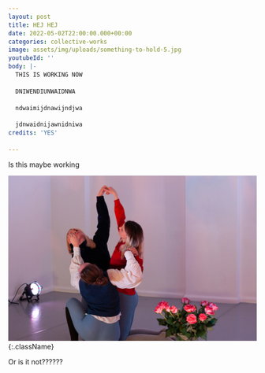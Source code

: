```yaml
---
layout: post
title: HEJ HEJ
date: 2022-05-02T22:00:00.000+00:00
categories: collective-works
image: assets/img/uploads/something-to-hold-5.jpg
youtubeId: ''
body: |-
  THIS IS WORKING NOW

  DNIWENDIUNWAIDNWA

  ndwaimijdnawijndjwa

  jdnwaidnijawnidniwa
credits: 'YES'

---
```

Is this maybe working

![](/assets/img/uploads/slutty_hjerte_4.jpg) {:.className}

Or is it not??????
